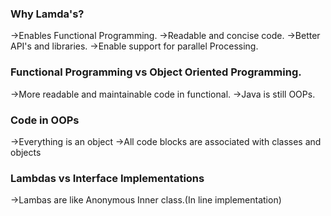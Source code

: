 ### Why Lamda's?
->Enables Functional Programming.
->Readable and concise code.
->Better API's and libraries.
->Enable support for parallel Processing.

### Functional Programming vs Object Oriented Programming.	
->More readable and maintainable code in functional.
->Java is still OOPs.

### Code in OOPs
->Everything is an object
->All code blocks are associated with classes and objects

### Lambdas vs Interface Implementations
->Lambas are like Anonymous Inner class.(In line implementation)
	

	
